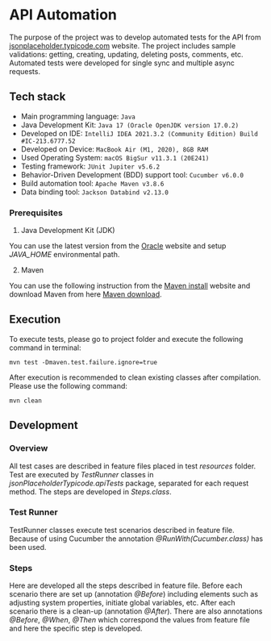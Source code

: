 # API Automation

The purpose of the project was to develop automated tests for the API from [jsonplaceholder.typicode.com](https://jsonplaceholder.typicode.com) 
website. The project includes sample validations: getting, creating, updating, deleting posts, comments, etc. Automated 
tests were developed for single sync and multiple async requests.


## Tech stack

- Main programming language: `Java`
- Java Development Kit: `Java 17 (Oracle OpenJDK version 17.0.2)`
- Developed on IDE: `IntelliJ IDEA 2021.3.2 (Community Edition) Build #IC-213.6777.52`
- Developed on Device: `MacBook Air (M1, 2020), 8GB RAM`
- Used Operating System: `macOS BigSur v11.3.1 (20E241)`
- Testing framework: `JUnit Jupiter v5.6.2`
- Behavior-Driven Development (BDD) support tool: `Cucumber v6.0.0`
- Build automation tool: `Apache Maven v3.8.6`
- Data binding tool: `Jackson Databind v2.13.0`


### Prerequisites

1. Java Development Kit (JDK)

You can use the latest version from the [Oracle](https://www.oracle.com/java/technologies/downloads/) website
and setup _JAVA_HOME_ environmental path.


2. Maven

You can use the following instruction from the [Maven install](https://maven.apache.org/install.html) website
and download Maven from here [Maven download](https://maven.apache.org/download.cgi).

## Execution

To execute tests, please go to project folder and execute the following command in terminal:
```
mvn test -Dmaven.test.failure.ignore=true
```

After execution is recommended to clean existing classes after compilation. Please use the following command:
```
mvn clean
```


## Development

### Overview
All test cases are described in feature files placed in test _resources_ folder. Test are executed by _TestRunner_ 
classes in _jsonPlaceholderTypicode.apiTests_ package, separated for each request method. The steps are developed in 
_Steps.class_.

### Test Runner

TestRunner classes execute test scenarios described in feature file. Because of using Cucumber the annotation
_@RunWith(Cucumber.class)_ has been used.

### Steps

Here are developed all the steps described in feature file.  Before each scenario there are set up (annotation _@Before_) 
including elements such as adjusting system properties, initiate global variables, etc. After each scenario there is 
a clean-up (annotation _@After_). There are also annotations _@Before_, _@When_, _@Then_ which correspond the values 
from feature file and here the specific step is developed. 
